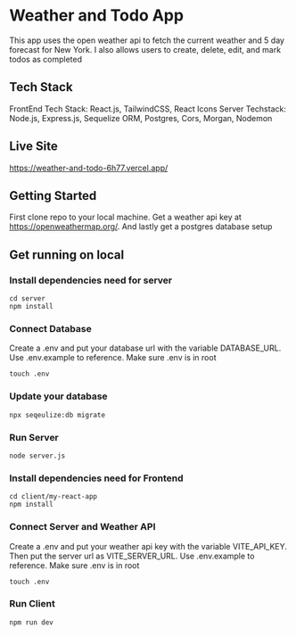 # Weather and Todo App

This app uses the open weather api to fetch the current weather and 5 day forecast for New York. I also allows users to create, delete, edit, and mark todos as completed
## Tech Stack

FrontEnd Tech Stack: React.js, TailwindCSS, React Icons
Server Techstack: Node.js, Express.js, Sequelize ORM, Postgres, Cors, Morgan, Nodemon

## Live Site

https://weather-and-todo-6h77.vercel.app/

## Getting Started

First clone repo to your local machine. Get a weather api key at https://openweathermap.org/. And lastly get a postgres database setup

## Get running on local

### Install dependencies need for server

```
cd server
npm install
```

### Connect Database
Create a .env and put your database url with the variable DATABASE_URL. Use .env.example to reference. Make sure .env is in root 

```
touch .env
```
### Update your database

```
npx seqeulize:db migrate
```

### Run Server

```
node server.js
```

### Install dependencies need for Frontend

```
cd client/my-react-app
npm install
```

### Connect Server and Weather API
Create a .env and put your weather api key with the variable VITE_API_KEY. Then put the server url as VITE_SERVER_URL. Use .env.example to reference. Make sure .env is in root 

```
touch .env
```

### Run Client

```
npm run dev
```





